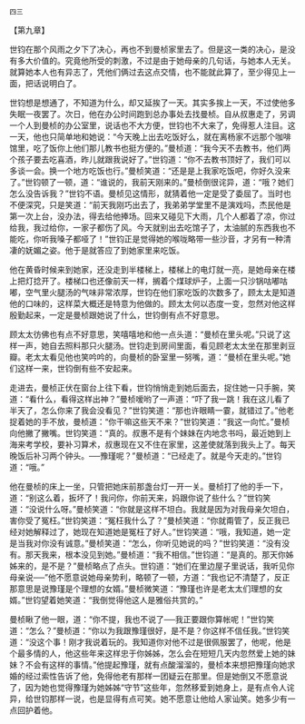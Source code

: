     四三 

   【第九章】

   世钧在那个风雨之夕下了决心，再也不到曼桢家里去了。但是这一类的决心，是没有多大价值的。究竟他所受的刺激，不过是由于她母亲的几句话，与她本人无关。就算她本人也有异志了，凭他们俩过去这点交情，也不能就此算了，至少得见上一面，把话说明白了。

   世钧想是想通了，不知道为什么，却又延挨了一天。其实多挨上一天，不过使他多失眠一夜罢了。次日，他在办公时间跑到总办事处去找曼桢。自从叔惠走了，另调一个人到曼桢的办公室里，说话也不大方便，世钧也不大来了，免得惹人注目。这一天，他也只简单地和她说：“今天晚上出去吃饭好么，就在离杨家不远那个咖啡馆里，吃了饭你上他们那儿教书也挺方便的。”曼桢道：“我今天不去教书，他们两个孩子要去吃喜酒，昨儿就跟我说好了。”世钧道：“你不去教书顶好了，我们可以多谈一会。换一个地方吃饭也行。”曼桢笑道：“还是是上我家吃饭吧，你好久没来了。”世钧顿了一顿，道：“谁说的，我前天刚来的。”曼桢倒很诧异，道：“哦？她们怎么没告诉我？”世钧不语。曼桢见这情形，就猜着他一定是受了委屈了。当时也不便深究，只是笑道：“前天我刚巧出去了，我弟弟学堂里不是演戏吗，杰民他是第一次上台，没办法，得去给他捧场。回来又碰见下大雨，几个人都着了凉，你过给我，我过给你，一家子都伤了风。今天就别出去吃馆子了，太油腻的东西我也不能吃，你听我嗓子都哑了！”世钧正是觉得她的喉咙略带一些沙音，才另有一种清凄的妩媚之姿。他于是就答应了到她家里来吃饭。

   他在黄昏时候来到她家，还没走到半楼梯上，楼梯上的电灯就一亮，是她母亲在楼上把灯捻开了。楼梯口也还像前天一样，搁着个煤球炉子，上面一只沙锅咕嘟咕嘟，空气里火腿汤的气味非常浓厚，世钧在他们家吃饭的次数多了，顾太太是知道他的口味的，这样菜大概还是特意为他做的。顾太太何以态度一变，忽然对他这样殷勤起来，一定是曼桢跟她说了什么，世钧倒有点不好意思。

   顾太太彷佛也有点不好意思，笑嘻嘻地和他一点头道：“曼桢在里头呢。”只说了这样一声，她自去照料那只火腿汤。世钧走到房间里面，看见顾老太太坐在那里剥豆瓣。老太太看见他也笑吟吟的，向曼桢的卧室里一努嘴，道：“曼桢在里头呢。”她们这样一来，世钧倒有些不安起来。

   走进去，曼桢正伏在窗台上往下看，世钧悄悄走到她后面去，捉住她一只手腕，笑道：“看什么，看得这样出神？”曼桢嗳哟了一声道：“吓了我一跳！我在这儿看了半天了，怎么你来了我会没看见？”世钧笑道：“那也许眼睛一霎，就错过了。”他老捉着她的手不放，曼桢道：“你干嘛这些天不来？”世钧笑道：“我这一向忙。”曼桢向他撇了撇嘴。世钧笑道：“真的。叔惠不是有个妹妹在内地念书吗，最近她到上海来考学校，要补习算术，叔惠现在又不住在家里，这差使就落到我头上了。每天晚饭后补习两个钟头。──豫瑾呢？”曼桢道：“已经走了。就是今天走的。”世钧道：“哦。”

   他在曼桢的床上一坐，只管把她床前那盏台灯一开一关。曼桢打了他的手一下，道：“别这么着，扳坏了！我问你，你前天来，妈跟你说了些什么？”世钧笑道：“没说什么呀。”曼桢笑道：“你就是这样不坦白。我就是因为对我母亲欠坦白，害你受了冤枉。”世钧笑道：“冤枉我什么了？”曼桢笑道：“你就甭管了，反正我已经对她解释过了，她现在知道她是冤枉了好人。”世钧笑道：“哦，我知道，她一定是当我对你没有诚意。”曼桢笑道：“怎么，你听见她说的吗？”世钧笑道：“没有没有。那天我来，根本没见到她。”曼桢道：“我不相信。”世钧道：“是真的。那天你姊姊来的，是不是？”曼桢略点了点头。世钧道：“她们在里边屋子里说话，我听见你母亲说──”他不愿意说她母亲势利，略顿了一顿，方道：“我也记不清楚了，反正那意思是说豫瑾是个理想的女婿。”曼桢微笑道：“豫瑾也许是老太太们理想的女婿。”世钧望着她笑道：“我倒觉得他这人是雅俗共赏的。”

   曼桢瞅了他一眼，道：“你不提，我也不说了──我正要跟你算帐呢！”世钧笑道：“怎么？”曼桢道：“你以为我跟豫瑾很好，是不是？你这样不信任我。”世钧笑道：“没这个事！刚才我说着玩的。我知道你对他不过是很佩服罢了，他呢，他是个最多情的人，他这些年来这样忠于你姊姊，怎么会在短短几天内忽然爱上她的妹妹？不会有这样的事情。”他提起豫瑾，就有点酸溜溜的，曼桢本来想把豫瑾向她求婚的经过索性告诉了他，免得他老有那样一团疑云在那里。但是她倒又不愿意说了，因为她也觉得豫瑾为她姊姊“守节”这些年，忽然移爱到她身上，是有点令人诧异，给世钧那样一说，也是显得有点可笑。她不愿意让他给人家讪笑。她多少有一点回护着他。

